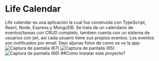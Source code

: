 # Life Calendar
Life calendar es una aplicación la cual fue construida con TypeScript, React, Node, Express y MongoDB. Se trata de un calendario de eventos/tareas con CRUD completo, tambien cuenta con un sistema de usuarios con jwt, así cada usuario tiene sus propios eventos. Los eventos son notificados por email. Dejo aljunas fotos de como se ve la app:
![Captura de pantalla (67)](https://github.com/EzequielMenendez/LifeCalendar/assets/128303374/7bbabab9-f2b4-4512-aa17-726bdfdf48f7)
![Captura de pantalla (65)](https://github.com/EzequielMenendez/LifeCalendar/assets/128303374/008266f0-f04e-4650-869c-b4b1d59b51b9)
![Captura de pantalla (66)](https://github.com/EzequielMenendez/LifeCalendar/assets/128303374/3aea5690-85ea-4eff-82da-c47d325a8ea8)
##Como Instalar este proyecto?

